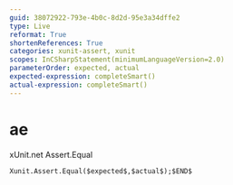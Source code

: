 ```yaml
---
guid: 38072922-793e-4b0c-8d2d-95e3a34dffe2
type: Live
reformat: True
shortenReferences: True
categories: xunit-assert, xunit
scopes: InCSharpStatement(minimumLanguageVersion=2.0)
parameterOrder: expected, actual
expected-expression: completeSmart()
actual-expression: completeSmart()
---
```


# ae

xUnit.net Assert.Equal

```
Xunit.Assert.Equal($expected$,$actual$);$END$
```
